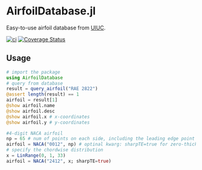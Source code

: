 # AirfoilDatabase.jl
Easy-to-use airfoil database from [UIUC](https://m-selig.ae.illinois.edu/ads/coord_database.html).

[![ci](https://github.com/xue-cheng/AirfoilDatabase.jl/actions/workflows/ci.yml/badge.svg)](https://github.com/xue-cheng/AirfoilDatabase.jl/actions/workflows/ci.yml)
[![Coverage Status](https://coveralls.io/repos/github/xue-cheng/AirfoilDatabase.jl/badge.svg?branch=master)](https://coveralls.io/github/xue-cheng/AirfoilDatabase.jl?branch=master)

## Usage
```julia
# import the package
using AirfoilDatabase
# query from database
result = query_airfoil("RAE 2822")
@assert length(result) == 1
airfoil = result[1]
@show airfoil.name
@show airfoil.desc
@show airfoil.x # x-coordinates
@show airfoil.y # y-coordinates

#4-digit NACA airfoil
np = 65 # num of points on each side, including the leading edge point
airfoil = NACA("0012", np) # optinal kwarg: sharpTE=true for zero-thick trailing edge
# specify the chordwise distribution
x = LinRange(0, 1, 33)
airfoil = NACA("2412", x; sharpTE=true) 
```
